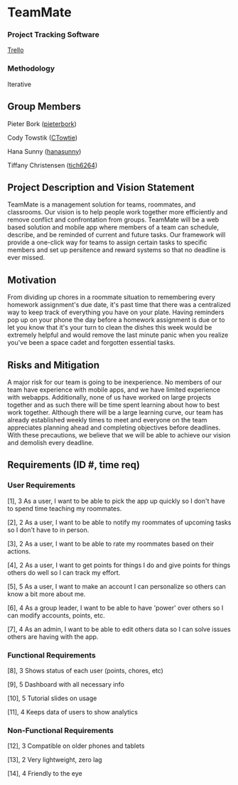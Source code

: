 # TeamMate

<h3>Project Tracking Software</h3>
<p><a href="https://trello.com/b/h8OP87ks/teammate">Trello</a>

<h3>Methodology</h3>
<p>Iterative</p>

<h2>Group Members</h2>
<p>Pieter Bork (<a href="https://github.com/pieterbork">pieterbork</a>)</p>
<p>Cody Towstik (<a href="https://github.com/CTowtie">CTowtie</a>)</p>
<p>Hana Sunny (<a href="https://github.com/hanasunny">hanasunny</a>)</p>
<p>Tiffany Christensen (<a href="https://github.com/tich6264">tich6264</a>)</p>

<h2>Project Description and Vision Statement</h2>
<p>TeamMate is a management solution for teams, roommates, and classrooms. Our vision is to help people work together more efficiently and remove conflict and confrontation from groups. TeamMate will be a web based solution and mobile app where members of a team can schedule, describe, and be reminded of current and future tasks. Our framework will provide a one-click way for teams to assign certain tasks to specific members and set up persitence and reward systems so that no deadline is ever missed.</p>

<h2>Motivation</h2>
<p>From dividing up chores in a roommate situation to remembering every homework assignment's due date, it's past time that there was a centralized way to keep track of everything you have on your plate. Having reminders pop up on your phone the day before a homework assignment is due or to let you know that it's your turn to clean the dishes this week would be extremely helpful and would remove the last minute panic when you realize you've been a space cadet and forgotten essential tasks.</p>

<h2>Risks and Mitigation</h2>
<p>A major risk for our team is going to be inexperience. No members of our team have experience with mobile apps, and we have limited experience with webapps. Additionally, none of us have worked on large projects together and as such there will be time spent learning about how to best work together. Although there will be a large learning curve, our team has already established weekly times to meet and everyone on the team appreciates planning ahead and completing objectives before deadlines. With these precautions, we believe that we will be able to achieve our vision and demolish every deadline.</p>

<h2>Requirements (ID #, time req)</h2>
<h3>User Requirements</h3>
<p>[1], 3 As a user, I want to be able to pick the app up quickly so I don't have to spend time teaching my roommates.</p>
<p>[2], 2 As a user, I want to be able to notify my roommates of upcoming tasks so I don't have to in person.</p>
<p>[3], 2 As a user, I want to be able to rate my roommates based on their actions.</p>
<p>[4], 2 As a user, I want to get points for things I do and give points for things others do well so I can track my effort.</p>
<p>[5], 5 As a user, I want to make an account I can personalize so others can know a bit more about me.</p>
<p>[6], 4 As a group leader, I want to be able to have 'power' over others so I can modify accounts, points, etc.</p>
<p>[7], 4 As an admin, I want to be able to edit others data so I can solve issues others are having with the app.</p>
<h3>Functional Requirements</h3>
<p>[8], 3 Shows status of each user (points, chores, etc)</p>
<p>[9], 5 Dashboard with all necessary info</p>
<p>[10], 5 Tutorial slides on usage</p>
<p>[11], 4 Keeps data of users to show analytics</p>
<h3>Non-Functional Requirements</h3>
<p>[12], 3 Compatible on older phones and tablets</p>
<p>[13], 2 Very lightweight, zero lag</p>
<p>[14], 4 Friendly to the eye</p>

